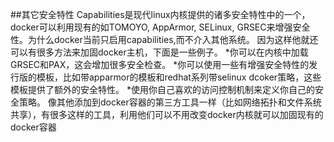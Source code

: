 ##其它安全特性
Capabilities是现代linux内核提供的诸多安全特性中的一个，docker可以利用现有的如TOMOYO, AppArmor, SELinux, GRSEC来增强安全性。为什么docker当前只启用capabilities,而不介入其他系统。
因为这样他就还可以有很多方法来加固docker主机，下面是一些例子。
*你可以在内核中加载GRSEC和PAX，这会增加很多安全检查。
*你可以使用一些有增强安全特性的发行版的模板，比如带apparmor的模板和redhat系列带selinux dcoker策略，这些模板提供了额外的安全特性。
*使用你自己喜欢的访问控制机制来定义你自己的安全策略。
像其他添加到docker容器的第三方工具一样（比如网络拓扑和文件系统共享），有很多这样的工具，利用他们可以不用改变docker内核就可以加固现有的docker容器